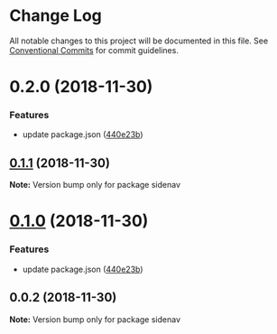 # Change Log

All notable changes to this project will be documented in this file.
See [Conventional Commits](https://conventionalcommits.org) for commit guidelines.

# 0.2.0 (2018-11-30)


### Features

* update package.json ([440e23b](https://github.com/rkusuma/angular-cli-lerna/commit/440e23b))





## [0.1.1](https://github.com/rkusuma/angular-cli-lerna/compare/sidenav@0.1.0...sidenav@0.1.1) (2018-11-30)

**Note:** Version bump only for package sidenav





# [0.1.0](https://github.com/rkusuma/angular-cli-lerna/compare/sidenav@0.0.2...sidenav@0.1.0) (2018-11-30)


### Features

* update package.json ([440e23b](https://github.com/rkusuma/angular-cli-lerna/commit/440e23b))





## 0.0.2 (2018-11-30)

**Note:** Version bump only for package sidenav
